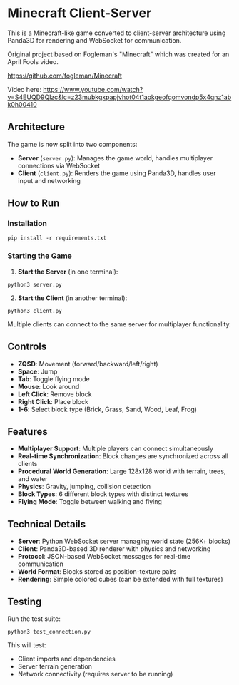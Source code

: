 # Minecraft Client-Server

This is a Minecraft-like game converted to client-server architecture using Panda3D for rendering and WebSocket for communication.

Original project based on Fogleman's "Minecraft" which was created for an April Fools video.

https://github.com/fogleman/Minecraft

Video here: https://www.youtube.com/watch?v=S4EUQD9QIzc&lc=z23mubkgxpapjvhot04t1aokgeofqomvondp5x4qnz1abk0h00410

## Architecture

The game is now split into two components:

- **Server** (`server.py`): Manages the game world, handles multiplayer connections via WebSocket
- **Client** (`client.py`): Renders the game using Panda3D, handles user input and networking

## How to Run

### Installation

```shell
pip install -r requirements.txt
```

### Starting the Game

1. **Start the Server** (in one terminal):
```shell
python3 server.py
```

2. **Start the Client** (in another terminal):
```shell
python3 client.py
```

Multiple clients can connect to the same server for multiplayer functionality.

## Controls

- **ZQSD**: Movement (forward/backward/left/right)
- **Space**: Jump
- **Tab**: Toggle flying mode
- **Mouse**: Look around
- **Left Click**: Remove block
- **Right Click**: Place block
- **1-6**: Select block type (Brick, Grass, Sand, Wood, Leaf, Frog)

## Features

- **Multiplayer Support**: Multiple players can connect simultaneously
- **Real-time Synchronization**: Block changes are synchronized across all clients
- **Procedural World Generation**: Large 128x128 world with terrain, trees, and water
- **Physics**: Gravity, jumping, collision detection
- **Block Types**: 6 different block types with distinct textures
- **Flying Mode**: Toggle between walking and flying

## Technical Details

- **Server**: Python WebSocket server managing world state (256K+ blocks)
- **Client**: Panda3D-based 3D renderer with physics and networking
- **Protocol**: JSON-based WebSocket messages for real-time communication
- **World Format**: Blocks stored as position-texture pairs
- **Rendering**: Simple colored cubes (can be extended with full textures)

## Testing

Run the test suite:

```shell
python3 test_connection.py
```

This will test:
- Client imports and dependencies
- Server terrain generation
- Network connectivity (requires server to be running)
